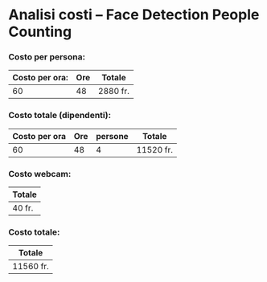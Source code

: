

# Analisi costi – Face Detection People Counting
### Costo per persona:
|Costo per ora:    |Ore        |Totale        |
|------------------|-----------|--------------|
|60                |48         |2880 fr.      |


### Costo totale (dipendenti):
|Costo per ora   |Ore   |persone  |Totale     |
|----------------|------|---------|-----------|
|60              |48    |4        |11520 fr.  |


### Costo webcam:
|Totale          |
|----------------|
|40 fr.          |


### Costo totale:
|Totale          |
|----------------|
|11560 fr.       |
